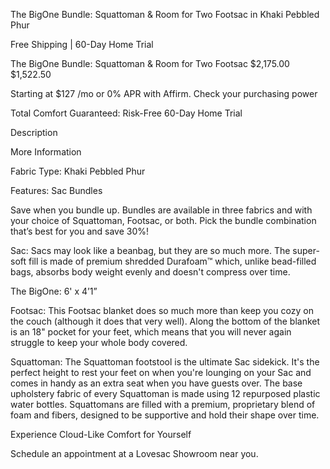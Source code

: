 The BigOne Bundle: Squattoman & Room for Two Footsac in Khaki Pebbled Phur

Free Shipping | 60-Day Home Trial

The BigOne Bundle: Squattoman & Room for Two Footsac $2,175.00 $1,522.50

Starting at $127 /mo or 0% APR with Affirm. Check your purchasing power

Total Comfort Guaranteed: Risk-Free 60-Day Home Trial

Description

More Information

Fabric Type: Khaki Pebbled Phur

Features: Sac Bundles

Save when you bundle up. Bundles are available in three fabrics and with your choice of Squattoman, Footsac, or both. Pick the bundle combination that’s best for you and save 30%!

Sac: Sacs may look like a beanbag, but they are so much more. The super-soft fill is made of premium shredded Durafoam™ which, unlike bead-filled bags, absorbs body weight evenly and doesn't compress over time.

The BigOne: 6' x 4’1”

Footsac: This Footsac blanket does so much more than keep you cozy on the couch (although it does that very well). Along the bottom of the blanket is an 18" pocket for your feet, which means that you will never again struggle to keep your whole body covered.

Squattoman: The Squattoman footstool is the ultimate Sac sidekick. It's the perfect height to rest your feet on when you're lounging on your Sac and comes in handy as an extra seat when you have guests over. The base upholstery fabric of every Squattoman is made using 12 repurposed plastic water bottles. Squattomans are filled with a premium, proprietary blend of foam and fibers, designed to be supportive and hold their shape over time.

Experience Cloud-Like Comfort for Yourself

Schedule an appointment at a Lovesac Showroom near you.